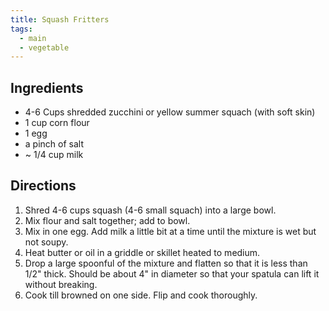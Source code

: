 ```yaml
---
title: Squash Fritters
tags:
  - main
  - vegetable
---
```


## Ingredients

* 4-6 Cups shredded zucchini or yellow summer squach (with soft skin)
* 1 cup corn flour
* 1 egg
* a pinch of salt
* ~ 1/4 cup milk

## Directions

1. Shred 4-6 cups squash (4-6 small squach) into a large bowl.
1. Mix flour and salt together; add to bowl.
1. Mix in one egg.  Add milk a little bit at a time until the mixture is wet but not soupy.
1. Heat butter or oil in a griddle or skillet heated to medium.
1. Drop a large spoonful of the mixture and flatten so that it is less than 1/2" thick.  Should be about 4" in diameter so that your spatula can lift it without breaking.
1. Cook till browned on one side. Flip and cook thoroughly.